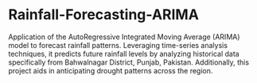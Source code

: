 # Rainfall-Forecasting-ARIMA
Application of the AutoRegressive Integrated Moving Average (ARIMA) model to forecast rainfall patterns. Leveraging time-series analysis techniques, it predicts future rainfall levels by analyzing historical data specifically from Bahwalnagar District, Punjab, Pakistan. Additionally, this project aids in anticipating drought patterns across the region.
